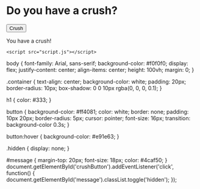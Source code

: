 <!DOCTYPE html>
<html lang="en">
<head>
    <meta charset="UTF-8">
    <meta name="viewport" content="width=device-width, initial-scale=1.0">
    <title>Crush Button</title>
    <link rel="stylesheet" href="styles.css">
</head>
<body>
    <div class="container">
        <h1>Do you have a crush?</h1>
        <button id="crushButton">Crush</button>
        <p id="message" class="hidden">You have a crush!</p>
    </div>

    <script src="script.js"></script>
</body>
</html>
body {
    font-family: Arial, sans-serif;
    background-color: #f0f0f0;
    display: flex;
    justify-content: center;
    align-items: center;
    height: 100vh;
    margin: 0;
}

.container {
    text-align: center;
    background-color: white;
    padding: 20px;
    border-radius: 10px;
    box-shadow: 0 0 10px rgba(0, 0, 0, 0.1);
}

h1 {
    color: #333;
}

button {
    background-color: #ff4081;
    color: white;
    border: none;
    padding: 10px 20px;
    border-radius: 5px;
    cursor: pointer;
    font-size: 16px;
    transition: background-color 0.3s;
}

button:hover {
    background-color: #e91e63;
}

.hidden {
    display: none;
}

#message {
    margin-top: 20px;
    font-size: 18px;
    color: #4caf50;
}
document.getElementById('crushButton').addEventListener('click', function() {
    document.getElementById('message').classList.toggle('hidden');
}); 
